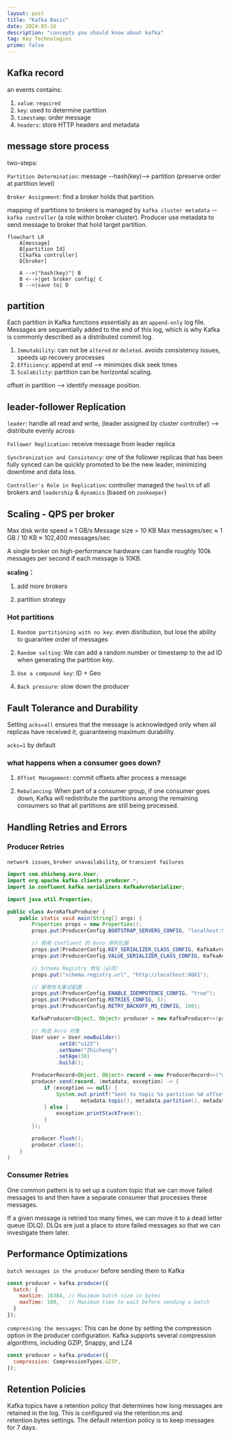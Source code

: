 ```yaml
---
layout: post
title: "Kafka Basic"
date: 2024-05-16
description: "concepts you should know about kafka"
tag: Key Technologies
prime: false
---
```


## Kafka record

an events contains:

1. `value`: `required`
2. `key`: used to determine partition
3. `timestamp`: order message
4. `headers`: store HTTP headers and metadata

## message store process

two-steps:

`Partition Determination`: message --hash(key)--> partition (preserve order at partition level)

`Broker Assignment`: find a broker holds that partition.

mapping of partitions to brokers is managed by `kafka cluster metadata` -- `kafka controller` (a role within broker cluster). Producer use metadata to send message to broker that hold target partition.

```mermaid
flowchart LR
    A[message]
    B[partition Id]
    C[kafka controller]
    D[broker]

    A -->|"hash(key)"| B
    B <-->|get broker config| C
    B -->|save to| D
```

## partition

Each partition in Kafka functions essentially as an `append-only` log file. Messages are sequentially added to the end of this log, which is why Kafka is commonly described as a distributed commit log.

1. `Immutability`: can not be `altered` or `deleted`. avoids consistency issues, speeds up recovery processes
2. `Efficiency`: append at end --> minimizes disk seek times
3. `Scalability`: partition can be horizontal scaling.

offset in partition --> identify message position.

## leader-follower Replication

`leader`: handle all read and write, (leader assigned by cluster controller) --> distribute evenly across

`Follower Replication`: receive message from leader replica

`Synchronization and Consistency`: one of the follower replicas that has been fully synced can be quickly promoted to be the new leader, minimizing downtime and data loss.

`Controller's Role in Replication`: controller managed the `health` of all brokers and `leadership` & `dynamics` (based on `zookeeper`)

## Scaling - QPS per broker

Max disk write speed ≈ 1 GB/s
Message size = 10 KB
Max messages/sec ≈ 1 GB / 10 KB ≈ 102,400 messages/sec

A single broker on high-performance hardware can handle roughly 100k messages per second if each message is 10KB.

**scaling：**

1. add more brokers

2. partition strategy

### Hot partitions

1. `Random partitioning with no key`: even disribution, but lose the ability to guarantee order of messages

2. `Random salting`: We can add a random number or timestamp to the ad ID when generating the partition key.

3. `Use a compound key`: ID + Geo

4. `Back pressure`: slow down the producer

## Fault Tolerance and Durability

Setting `acks=all` ensures that the message is acknowledged only when all replicas have received it, guaranteeing maximum durability. 

`acks=1` by default

### what happens when a consumer goes down?

1. `Offset Management`: commit offsets after process a message

2. `Rebalancing`: When part of a consumer group, if one consumer goes down, Kafka will redistribute the partitions among the remaining consumers so that all partitions are still being processed.

## Handling Retries and Errors

### Producer Retries

`network issues`, `broker unavailability`, or `transient failures`

```java
import com.zhicheng.avro.User;
import org.apache.kafka.clients.producer.*;
import io.confluent.kafka.serializers.KafkaAvroSerializer;

import java.util.Properties;

public class AvroKafkaProducer {
    public static void main(String[] args) {
        Properties props = new Properties();
        props.put(ProducerConfig.BOOTSTRAP_SERVERS_CONFIG, "localhost:9092");

        // 使用 Confluent 的 Avro 序列化器
        props.put(ProducerConfig.KEY_SERIALIZER_CLASS_CONFIG, KafkaAvroSerializer.class.getName());
        props.put(ProducerConfig.VALUE_SERIALIZER_CLASS_CONFIG, KafkaAvroSerializer.class.getName());

        // Schema Registry 地址（必须）
        props.put("schema.registry.url", "http://localhost:8081");

        // 幂等性与重试配置
        props.put(ProducerConfig.ENABLE_IDEMPOTENCE_CONFIG, "true");
        props.put(ProducerConfig.RETRIES_CONFIG, 5);
        props.put(ProducerConfig.RETRY_BACKOFF_MS_CONFIG, 100);

        KafkaProducer<Object, Object> producer = new KafkaProducer<>(props);

        // 构造 Avro 对象
        User user = User.newBuilder()
                .setId("u123")
                .setName("Zhicheng")
                .setAge(30)
                .build();

        ProducerRecord<Object, Object> record = new ProducerRecord<>("user-topic", user.getId(), user);
        producer.send(record, (metadata, exception) -> {
            if (exception == null) {
                System.out.printf("Sent to topic %s partition %d offset %d%n",
                        metadata.topic(), metadata.partition(), metadata.offset());
            } else {
                exception.printStackTrace();
            }
        });

        producer.flush();
        producer.close();
    }
}

```

### Consumer Retries

One common pattern is to set up a custom topic that we can move failed messages to and then have a separate consumer that processes these messages.

If a given message is retried too many times, we can move it to a dead letter queue (DLQ). DLQs are just a place to store failed messages so that we can investigate them later.

## Performance Optimizations

`batch messages in the producer` before sending them to Kafka

```javaScript
const producer = kafka.producer({
  batch: {
    maxSize: 16384, // Maximum batch size in bytes
    maxTime: 100,   // Maximum time to wait before sending a batch
  }
});
```

`compressing the messages`: This can be done by setting the compression option in the producer configuration. Kafka supports several compression algorithms, including GZIP, Snappy, and LZ4

```javaScript
const producer = kafka.producer({
  compression: CompressionTypes.GZIP,
});
```

## Retention Policies

Kafka topics have a retention policy that determines how long messages are retained in the log. This is configured via the retention.ms and retention.bytes settings. The default retention policy is to keep messages for 7 days.